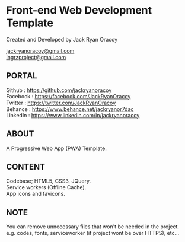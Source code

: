 # Front-end Web Development Template
Created and Developed by Jack Ryan Oracoy  
  
jackryanoracoy@gmail.com  
lngrzproject@gmail.com   
  
  
PORTAL  
------------------------------------------------------------  
Github     :   https://github.com/jackryanoracoy  
Facebook   :   https://facebook.com/JackRyanOracoy  
Twitter    :   https://twitter.com/JackRyanOracoy  
Behance    :   https://www.behance.net/jackryanor7dac  
LinkedIn   :   https://www.linkedin.com/in/jackryanoracoy  
  
  
ABOUT  
------------------------------------------------------------  
A Progressive Web App (PWA) Template.   
  
  
CONTENT  
------------------------------------------------------------  
Codebase; HTML5, CSS3, JQuery.    
Service workers (Offline Cache).  
App icons and favicons.   
  
  
NOTE  
------------------------------------------------------------  
You can remove unnecessary files that won't be needed in the project.  
e.g. codes, fonts, serviceworker (if project wont be over HTTPS), etc...  